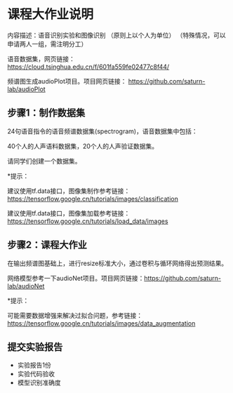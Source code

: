 # 课程大作业说明

内容描述：语音识别实验和图像识别
（原则上以个人为单位）
（特殊情况，可以申请两人一组，需注明分工）

语音数据集，网页链接：https://cloud.tsinghua.edu.cn/f/601fa559fe02477c8f44/

频谱图生成audioPlot项目。项目网页链接： https://github.com/saturn-lab/audioPlot

## 步骤1：制作数据集

24句语音指令的语音频谱数据集(spectrogram)，语音数据集中包括：

40个人的人声语料数据集，20个人的人声验证数据集。

请同学们创建一个数据集。

*提示：

建议使用tf.data接口，图像集制作参考链接：https://tensorflow.google.cn/tutorials/images/classification

建议使用tf.data接口，图像集加载参考链接：https://tensorflow.google.cn/tutorials/load_data/images

## 步骤2：课程大作业

在输出频谱图基础上，进行resize标准大小，通过卷积与循环网络得出预测结果。 

网络模型参考一下audioNet项目。项目网页链接：https://github.com/saturn-lab/audioNet 

*提示：

可能需要数据增强来解决过拟合问题，参考链接：https://tensorflow.google.cn/tutorials/images/data_augmentation

## 提交实验报告
- 实验报告1份
- 实验代码验收
- 模型识别准确度

